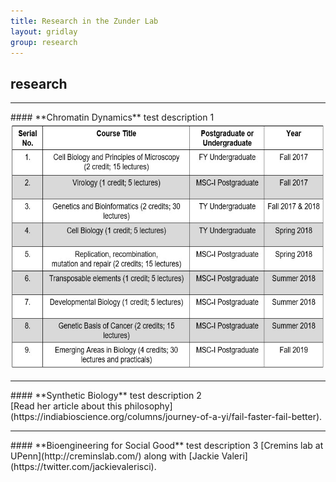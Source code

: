 ```yaml
---
title: Research in the Zunder Lab
layout: gridlay
group: research
---
```

<h2><b>research</b></h2>

<hr>
#### **Chromatin Dynamics**
test description 1 <br>
<img src="/static/img/teaching courses.jpg" alt="List of Courses" style="width:600px;height:396px;">
<hr>
#### **Synthetic Biology**
test description 2 <br>
[Read her article about this philosophy](https://indiabioscience.org/columns/journey-of-a-yi/fail-faster-fail-better).
<hr>
#### **Bioengineering for Social Good**
test description 3 [Cremins lab at UPenn](http://creminslab.com/) along with [Jackie Valeri](https://twitter.com/jackievalerisci).
